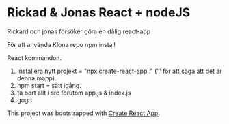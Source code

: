 # Rickad & Jonas React + nodeJS
Rickard och jonas försöker göra en dålig react-app

För att använda
Klona repo
npm install

React kommandon.
1. Installera nytt projekt = "npx create-react-app ." ('.' för att säga att det är denna mapp).
2.  npm start = sätt igång.
3. ta bort allt i src förutom app.js & index.js
4. gogo

This project was bootstrapped with [Create React App](https://github.com/facebook/create-react-app).

